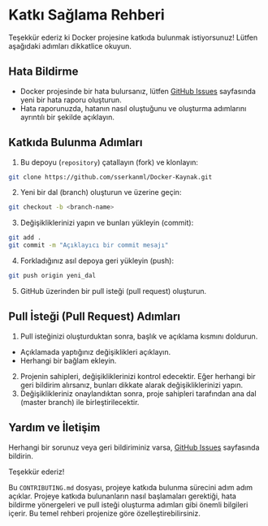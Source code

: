# Katkı Sağlama Rehberi

Teşekkür ederiz ki Docker projesine katkıda bulunmak istiyorsunuz! Lütfen aşağıdaki adımları dikkatlice okuyun.

## Hata Bildirme

- Docker projesinde bir hata bulursanız, lütfen [GitHub Issues](https://github.com/proje_adresi/issues) sayfasında yeni bir hata raporu oluşturun. 
- Hata raporunuzda, hatanın nasıl oluştuğunu ve oluşturma adımlarını ayrıntılı bir şekilde açıklayın.

## Katkıda Bulunma Adımları

1. Bu depoyu (`repository`) çatallayın (fork) ve klonlayın:

```bash
git clone https://github.com/sserkanml/Docker-Kaynak.git
```
2. Yeni bir dal (branch) oluşturun ve üzerine geçin:
 ```bash
git checkout -b <branch-name>
```
3. Değişikliklerinizi yapın ve bunları yükleyin (commit):
```bash
git add .
git commit -m "Açıklayıcı bir commit mesajı"
```
4. Forkladığınız asıl depoya geri yükleyin (push):
```bash
git push origin yeni_dal
```
5. GitHub üzerinden bir pull isteği (pull request) oluşturun.

## Pull İsteği (Pull Request) Adımları
1. Pull isteğinizi oluşturduktan sonra, başlık ve açıklama kısmını doldurun.
* Açıklamada yaptığınız değişiklikleri açıklayın.
* Herhangi bir bağlam ekleyin.
2. Projenin sahipleri, değişikliklerinizi kontrol edecektir. Eğer herhangi bir geri bildirim alırsanız, bunları dikkate alarak değişikliklerinizi yapın.
3. Değişiklikleriniz onaylandıktan sonra, proje sahipleri tarafından ana dal (master branch) ile birleştirilecektir.

## Yardım ve İletişim
Herhangi bir sorunuz veya geri bildiriminiz varsa, [GitHub Issues](https://github.com/sserkanml/Docker-Kaynak/issues) sayfasında bildirin.

Teşekkür ederiz!


Bu `CONTRIBUTING.md` dosyası, projeye katkıda bulunma sürecini adım adım açıklar. Projeye katkıda bulunanların nasıl başlamaları gerektiği, hata bildirme yönergeleri ve pull isteği oluşturma adımları gibi önemli bilgileri içerir. Bu temel rehberi projenize göre özelleştirebilirsiniz.


